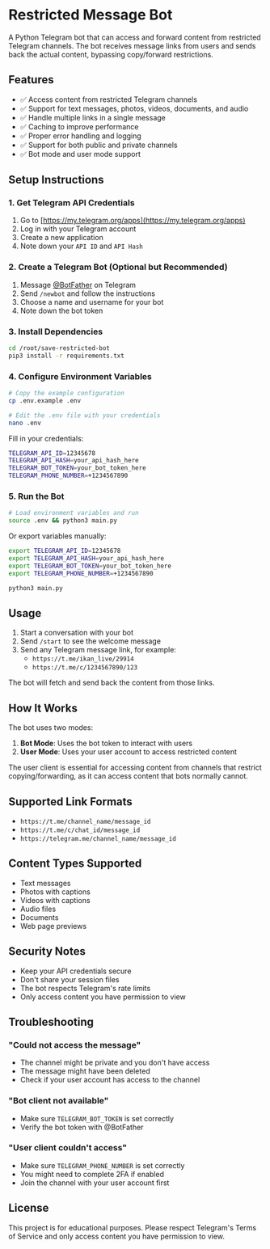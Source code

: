 # Restricted Message Bot

A Python Telegram bot that can access and forward content from restricted Telegram channels. The bot receives message links from users and sends back the actual content, bypassing copy/forward restrictions.

## Features

- ✅ Access content from restricted Telegram channels
- ✅ Support for text messages, photos, videos, documents, and audio
- ✅ Handle multiple links in a single message
- ✅ Caching to improve performance
- ✅ Proper error handling and logging
- ✅ Support for both public and private channels
- ✅ Bot mode and user mode support

## Setup Instructions

### 1. Get Telegram API Credentials

1. Go to [https://my.telegram.org/apps](https://my.telegram.org/apps)
2. Log in with your Telegram account
3. Create a new application
4. Note down your `API ID` and `API Hash`

### 2. Create a Telegram Bot (Optional but Recommended)

1. Message [@BotFather](https://t.me/BotFather) on Telegram
2. Send `/newbot` and follow the instructions
3. Choose a name and username for your bot
4. Note down the bot token

### 3. Install Dependencies

```bash
cd /root/save-restricted-bot
pip3 install -r requirements.txt
```

### 4. Configure Environment Variables

```bash
# Copy the example configuration
cp .env.example .env

# Edit the .env file with your credentials
nano .env
```

Fill in your credentials:
```bash
TELEGRAM_API_ID=12345678
TELEGRAM_API_HASH=your_api_hash_here
TELEGRAM_BOT_TOKEN=your_bot_token_here
TELEGRAM_PHONE_NUMBER=+1234567890
```

### 5. Run the Bot

```bash
# Load environment variables and run
source .env && python3 main.py
```

Or export variables manually:
```bash
export TELEGRAM_API_ID=12345678
export TELEGRAM_API_HASH=your_api_hash_here
export TELEGRAM_BOT_TOKEN=your_bot_token_here
export TELEGRAM_PHONE_NUMBER=+1234567890

python3 main.py
```

## Usage

1. Start a conversation with your bot
2. Send `/start` to see the welcome message
3. Send any Telegram message link, for example:
   - `https://t.me/ikan_live/29914`
   - `https://t.me/c/1234567890/123`

The bot will fetch and send back the content from those links.

## How It Works

The bot uses two modes:

1. **Bot Mode**: Uses the bot token to interact with users
2. **User Mode**: Uses your user account to access restricted content

The user client is essential for accessing content from channels that restrict copying/forwarding, as it can access content that bots normally cannot.

## Supported Link Formats

- `https://t.me/channel_name/message_id`
- `https://t.me/c/chat_id/message_id`
- `https://telegram.me/channel_name/message_id`

## Content Types Supported

- Text messages
- Photos with captions
- Videos with captions
- Audio files
- Documents
- Web page previews

## Security Notes

- Keep your API credentials secure
- Don't share your session files
- The bot respects Telegram's rate limits
- Only access content you have permission to view

## Troubleshooting

### "Could not access the message"
- The channel might be private and you don't have access
- The message might have been deleted
- Check if your user account has access to the channel

### "Bot client not available"
- Make sure `TELEGRAM_BOT_TOKEN` is set correctly
- Verify the bot token with @BotFather

### "User client couldn't access"
- Make sure `TELEGRAM_PHONE_NUMBER` is set correctly
- You might need to complete 2FA if enabled
- Join the channel with your user account first

## License

This project is for educational purposes. Please respect Telegram's Terms of Service and only access content you have permission to view.
